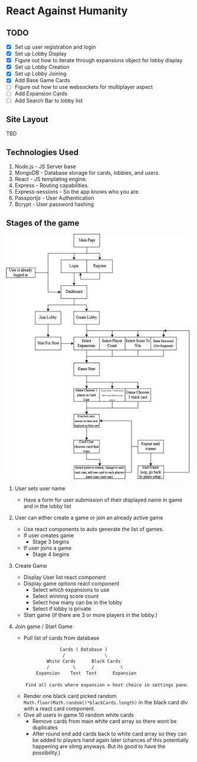 # React Against Humanity

## TODO
- [x] Set up user registration and login
- [x] Set up Lobby Display
- [x] Figure out how to iterate through expansions object for lobby display
- [x] Set up Lobby Creation
- [x] Set up Lobby Joining
- [x] Add Base Game Cards
- [ ] Figure out how to use websockets for multiplayer aspect
- [ ] Add Expansion Cards
- [ ] Add Search Bar to lobby list

## Site Layout

TBD

## Technologies Used

1. Node.js - JS Server base
2. MongoDB - Database storage for cards, lobbies, and users.
3. React - JS templating engine.
4. Express - Routing capabilities.
5. Express-sessions - So the app knows who you are.
6. Passportjs - User Authentication
7. Bcrypt - User password hashing

## Stages of the game
![See Flowchart.](flowchart.png)

1. User sets user name
    - Have a form for user submission of their displayed name in game and in the lobby list

2. User can either create a game or join an already active game
    - Use react components to auto generate the list of games.
    - If user creates game
        - Stage 3 begins
    - If user joins a game
        - Stage 4 begins

3. Create Game
    - Display User list react component
    - Display game options react component
        - Select which expansions to use
        - Select winning score count
        - Select how many can be in the lobby
        - Select if lobby is private
    - Start game (if there are 3 or more players in the lobby.)

4. Join game / Start Game
    - Pull list of cards from database
    ```
                     Cards ( Database )
                      /               \
                White Cards      Black Cards
                /         \      /          \
            Expansion    Text  Text      Expansion
    
        Find all cards where expansion = host choice in settings pane.
    ```
    - Render one black card picked random `Math.floor(Math.random()*blackCards.length)` in the black card div with a react card component.
    - Give all users in game 10 random white cards
      - Remove cards from main white card array so there wont be duplicates
      - After round end add cards back to white card array so they can be added to players hand again later (chances of this potentially happening are slimg anyways. But its good to have the possibility.)

